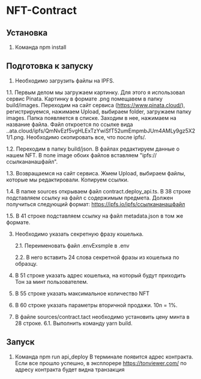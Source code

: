 # NFT-Contract


## Установка
1. Команда npm install


## Подготовка к запуску
1. Необходимо загрузить файлы на IPFS.
   
1.1. Первым делом мы загружаем картинку. Для этого я использовал сервис Pinata. Картинку в формате .png помещавем в папку build/images. Переходим на сайт сервиса (https://www.pinata.cloud/), регистрируемся, нажимаем Upload, выбираем folder, загружаем папку images.
     Папка появляется в списке. Заходим в нее, нажимаем на название файла. Файл откроется по ссылке вида ..ata.cloud/ipfs/QmNvEzf5vgHLExTzYwiSfT52umEmpmbJUm4AMLy9gz5X21/1.png. Необходимо скопировать все, что после ipfs/.

1.2. Переходим в папку build/json. В файлах редактируем данные о нашем NFT. В поле image обоих файлов вставляем "ipfs://ссылкананашфайл".

1.3. Возвращаемся на сайт сервиса. Жмем Upload, выбираем файлы, которые мы редактировали. Копируем ссылки.

1.4. В папке sources открываем файл contract.deploy_api.ts. В 38 строке подставляем ссылку на файл с содержимым предмета. Должен получиться следующий формат: https://ipfs.io/ipfs/ссылкананашфайл

1.5. В 41 строке подставляем ссылку на файл metadata.json в том же формате.

3. Необходимо указать секретную фразу кошелька.

   2.1. Переименовать файл .envExsmple в .env

   2.2. В него вставить 24 слова секретной фразы из кошелька по образцу.

4. В 51 строке указать адрес кошелька, на который будут приходить Тон за минт пользователем.
5. В 55 строке указать максимальное количество NFT
6. В 60 строке указать параметры вторичной продажи. 10n = 1%.
7. В файле sources/contract.tact необходимо установить цену минта в 28 строке.
6.1. Выполнить команду yarn build.


## Запуск
1. Команда npm run api_deploy
В терминале появится адрес контракта. Если все прошло успешно, в эксплорере https://tonviewer.com/ по адресу контракта будет видна транзакция 

